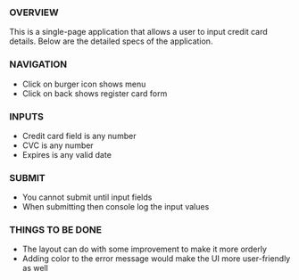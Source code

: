 ### OVERVIEW

This is a single-page application that allows a user to input credit card details.
Below are the detailed specs of the application.

### NAVIGATION

- Click on burger icon shows menu
- Click on back shows register card form

### INPUTS

- Credit card field is any number
- CVC is any number
- Expires is any valid date

### SUBMIT

- You cannot submit until input fields
- When submitting then console log the input values

### THINGS TO BE DONE

- The layout can do with some improvement to make it more orderly
- Adding color to the error message would make the UI more user-friendly as well
